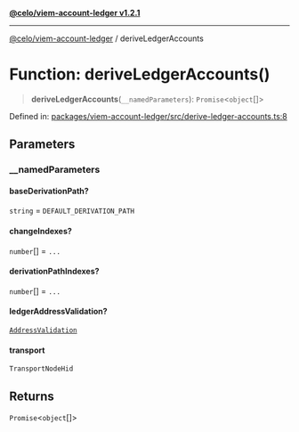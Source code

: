 [**@celo/viem-account-ledger v1.2.1**](../README.md)

***

[@celo/viem-account-ledger](../globals.md) / deriveLedgerAccounts

# Function: deriveLedgerAccounts()

> **deriveLedgerAccounts**(`__namedParameters`): `Promise`\<`object`[]\>

Defined in: [packages/viem-account-ledger/src/derive-ledger-accounts.ts:8](https://github.com/celo-org/developer-tooling/blob/master/packages/viem-account-ledger/src/derive-ledger-accounts.ts#L8)

## Parameters

### \_\_namedParameters

#### baseDerivationPath?

`string` = `DEFAULT_DERIVATION_PATH`

#### changeIndexes?

`number`[] = `...`

#### derivationPathIndexes?

`number`[] = `...`

#### ledgerAddressValidation?

[`AddressValidation`](../enumerations/AddressValidation.md)

#### transport

`TransportNodeHid`

## Returns

`Promise`\<`object`[]\>
